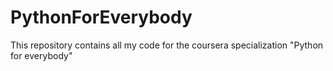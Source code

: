 # PythonForEverybody
This repository contains all my code for the coursera specialization "Python for everybody"
